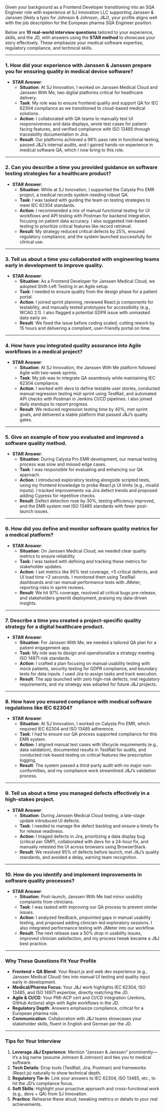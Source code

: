 Given your background as a Frontend Developer transitioning into an SQA Engineer role with experience at SJ Innovation LLC supporting Janssen & Janssen (likely a typo for Johnson & Johnson, J&J), your profile aligns well with the job description for the European pharma SQA Engineer position. 

Below are **10 real-world interview questions** tailored to your experience, skills, and the JD, with answers using the **STAR method** to showcase your story effectively. These emphasize your medical software expertise, regulatory compliance, and technical skills.

---

### 1. How did your experience with Janssen & Janssen prepare you for ensuring quality in medical device software?
- **STAR Answer**:
  - **Situation**: At SJ Innovation, I worked on Janssen Medical Cloud and Janssen With Me, two digital platforms critical for healthcare delivery.
  - **Task**: My role was to ensure frontend quality and support QA for IEC 62304 compliance as we transitioned to cloud-based medical solutions.
  - **Action**: I collaborated with QA teams to manually test UI responsiveness and data displays, wrote test cases for patient-facing features, and verified compliance with ISO 13485 through traceability documentation in Jira.
  - **Result**: Our platforms achieved a 98% pass rate in functional testing, passed J&J’s internal audits, and I gained hands-on experience in medical software QA, which I now bring to this role.

---

### 2. Can you describe a time you provided guidance on software testing strategies for a healthcare product?
- **STAR Answer**:
  - **Situation**: While at SJ Innovation, I supported the Calysta Pro EMR project, a medical records system needing robust QA.
  - **Task**: I was tasked with guiding the team on testing strategies to meet IEC 62304 standards.
  - **Action**: I recommended a mix of manual functional testing for UI workflows and API testing with Postman for backend integration, focusing on patient data accuracy. I also suggested risk-based testing to prioritize critical features like record retrieval.
  - **Result**: My strategy reduced critical defects by 25%, ensured regulatory compliance, and the system launched successfully for clinical use.

---

### 3. Tell us about a time you collaborated with engineering teams early in development to improve quality.
- **STAR Answer**:
  - **Situation**: As a Frontend Developer for Janssen Medical Cloud, we adopted Shift-Left Testing in an Agile setup.
  - **Task**: I needed to ensure quality from the design phase for a patient portal.
  - **Action**: I joined sprint planning, reviewed React.js components for testability, and manually tested prototypes for accessibility (e.g., WCAG 2.1). I also flagged a potential GDPR issue with unmasked data early on.
  - **Result**: We fixed the issue before coding scaled, cutting rework by 15 hours and delivering a compliant, user-friendly portal on time.

---

### 4. How have you integrated quality assurance into Agile workflows in a medical project?
- **STAR Answer**:
  - **Situation**: At SJ Innovation, the Janssen With Me platform followed Agile with two-week sprints.
  - **Task**: My job was to integrate QA seamlessly while maintaining IEC 62304 compliance.
  - **Action**: I worked with devs to define testable user stories, conducted manual regression testing mid-sprint using TestRail, and automated API checks with Postman in Jenkins CI/CD pipelines. I also joined daily standups to report progress.
  - **Result**: We reduced regression testing time by 40%, met sprint goals, and delivered a stable platform that passed J&J’s quality gates.

---

### 5. Give an example of how you evaluated and improved a software quality method.
- **STAR Answer**:
  - **Situation**: During Calysta Pro EMR development, our manual testing process was slow and missed edge cases.
  - **Task**: I was responsible for evaluating and enhancing our QA approach.
  - **Action**: I introduced exploratory testing alongside scripted tests, using my frontend knowledge to probe React.js UI limits (e.g., invalid inputs). I tracked improvements via Jira defect trends and proposed adding Cypress for repetitive checks.
  - **Result**: Defect detection rose by 30%, testing efficiency improved, and the EMR system met ISO 13485 standards with fewer post-launch issues.

---

### 6. How did you define and monitor software quality metrics for a medical platform?
- **STAR Answer**:
  - **Situation**: On Janssen Medical Cloud, we needed clear quality metrics to ensure reliability.
  - **Task**: I was tasked with defining and tracking these metrics for stakeholder updates.
  - **Action**: I set metrics like 95% test coverage, <5 critical defects, and UI load time <2 seconds. I monitored them using TestRail dashboards and ran manual performance tests with JMeter, reporting risks in sprint reviews.
  - **Result**: We hit 97% coverage, resolved all critical bugs pre-release, and stakeholders greenlit deployment, praising my data-driven insights.

---

### 7. Describe a time you created a project-specific quality strategy for a digital healthcare product.
- **STAR Answer**:
  - **Situation**: For Janssen With Me, we needed a tailored QA plan for a patient engagement app.
  - **Task**: My role was to design and operationalize a strategy meeting ISO 14971 risk standards.
  - **Action**: I crafted a plan focusing on manual usability testing with mock patients, security testing for GDPR compliance, and boundary tests for data inputs. I used Jira to assign tasks and track execution.
  - **Result**: The app launched with zero high-risk defects, met regulatory requirements, and my strategy was adopted for future J&J projects.

---

### 8. How have you ensured compliance with medical software regulations like IEC 62304?
- **STAR Answer**:
  - **Situation**: At SJ Innovation, I worked on Calysta Pro EMR, which required IEC 62304 and ISO 13485 adherence.
  - **Task**: I had to ensure our QA process supported compliance for this EMR system.
  - **Action**: I aligned manual test cases with lifecycle requirements (e.g., data validation), documented results in TestRail for audits, and conducted risk-based testing on critical features like prescription logging.
  - **Result**: The system passed a third-party audit with no major non-conformities, and my compliance work streamlined J&J’s validation process.

---

### 9. Tell us about a time you managed defects effectively in a high-stakes project.
- **STAR Answer**:
  - **Situation**: During Janssen Medical Cloud testing, a late-stage update introduced UI defects.
  - **Task**: I needed to manage the defect backlog and ensure a timely fix for release readiness.
  - **Action**: I triaged defects in Jira, prioritizing a data display bug (critical per GMP), collaborated with devs for a 24-hour fix, and manually retested the UI across browsers using BrowserStack.
  - **Result**: We resolved 95% of defects before launch, met J&J’s quality standards, and avoided a delay, earning team recognition.

---

### 10. How do you identify and implement improvements in software quality processes?
- **STAR Answer**:
  - **Situation**: Post-launch, Janssen With Me had minor usability complaints from clinicians.
  - **Task**: I was tasked with improving our QA process to prevent similar issues.
  - **Action**: I analyzed feedback, pinpointed gaps in manual usability testing, and proposed adding clinician-led exploratory sessions. I also integrated performance testing with JMeter into our workflow.
  - **Result**: The next release saw a 50% drop in usability issues, improved clinician satisfaction, and my process tweak became a J&J best practice.

---

### Why These Questions Fit Your Profile
- **Frontend + QA Blend**: Your React.js and web dev experience (e.g., Janssen Medical Cloud) ties into manual UI testing and quality input early in development.
- **Medical/Pharma Focus**: Your J&J work highlights IEC 62304, ISO 13485, and ISO 14971 expertise, directly matching the JD.
- **Agile & CI/CD**: Your PMI-ACP cert and CI/CD integration (Jenkins, GitHub Actions) align with Agile workflows in the JD.
- **Regulatory Depth**: Answers emphasize compliance, critical for a European pharma role.
- **Communication**: Collaboration with J&J teams showcases your stakeholder skills, fluent in English and German per the JD.

---

### Tips for Your Interview
1. **Leverage J&J Experience**: Mention “Janssen & Janssen” prominently—it’s a big name (assume Johnson & Johnson) and ties you to medical software.
2. **Tech Details**: Drop tools (TestRail, Jira, Postman) and frameworks (React.js) naturally to show technical depth.
3. **Regulatory Tie-In**: Link your answers to IEC 62304, ISO 13485, etc., to hit the JD’s compliance focus.
4. **Soft Skills**: Highlight your proactive approach and cross-functional work (e.g., devs + QA) from SJ Innovation.
5. **Practice**: Rehearse these aloud, tweaking metrics or details to your real achievements.
